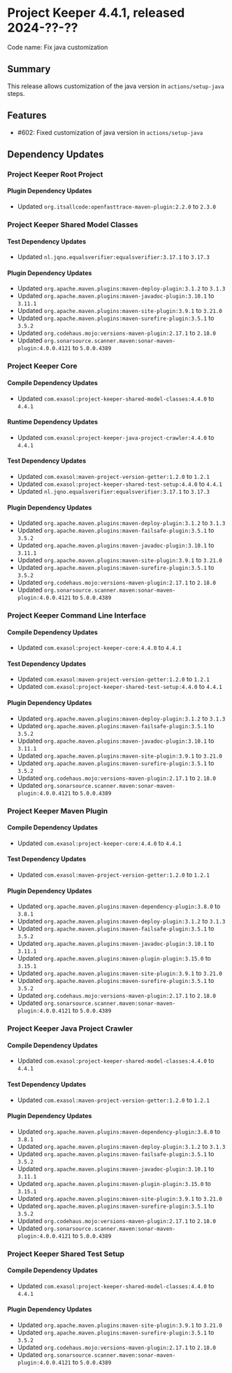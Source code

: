 # Project Keeper 4.4.1, released 2024-??-??

Code name: Fix java customization

## Summary

This release allows customization of the java version in `actions/setup-java` steps.

## Features

* #602: Fixed customization of java version in `actions/setup-java`

## Dependency Updates

### Project Keeper Root Project

#### Plugin Dependency Updates

* Updated `org.itsallcode:openfasttrace-maven-plugin:2.2.0` to `2.3.0`

### Project Keeper Shared Model Classes

#### Test Dependency Updates

* Updated `nl.jqno.equalsverifier:equalsverifier:3.17.1` to `3.17.3`

#### Plugin Dependency Updates

* Updated `org.apache.maven.plugins:maven-deploy-plugin:3.1.2` to `3.1.3`
* Updated `org.apache.maven.plugins:maven-javadoc-plugin:3.10.1` to `3.11.1`
* Updated `org.apache.maven.plugins:maven-site-plugin:3.9.1` to `3.21.0`
* Updated `org.apache.maven.plugins:maven-surefire-plugin:3.5.1` to `3.5.2`
* Updated `org.codehaus.mojo:versions-maven-plugin:2.17.1` to `2.18.0`
* Updated `org.sonarsource.scanner.maven:sonar-maven-plugin:4.0.0.4121` to `5.0.0.4389`

### Project Keeper Core

#### Compile Dependency Updates

* Updated `com.exasol:project-keeper-shared-model-classes:4.4.0` to `4.4.1`

#### Runtime Dependency Updates

* Updated `com.exasol:project-keeper-java-project-crawler:4.4.0` to `4.4.1`

#### Test Dependency Updates

* Updated `com.exasol:maven-project-version-getter:1.2.0` to `1.2.1`
* Updated `com.exasol:project-keeper-shared-test-setup:4.4.0` to `4.4.1`
* Updated `nl.jqno.equalsverifier:equalsverifier:3.17.1` to `3.17.3`

#### Plugin Dependency Updates

* Updated `org.apache.maven.plugins:maven-deploy-plugin:3.1.2` to `3.1.3`
* Updated `org.apache.maven.plugins:maven-failsafe-plugin:3.5.1` to `3.5.2`
* Updated `org.apache.maven.plugins:maven-javadoc-plugin:3.10.1` to `3.11.1`
* Updated `org.apache.maven.plugins:maven-site-plugin:3.9.1` to `3.21.0`
* Updated `org.apache.maven.plugins:maven-surefire-plugin:3.5.1` to `3.5.2`
* Updated `org.codehaus.mojo:versions-maven-plugin:2.17.1` to `2.18.0`
* Updated `org.sonarsource.scanner.maven:sonar-maven-plugin:4.0.0.4121` to `5.0.0.4389`

### Project Keeper Command Line Interface

#### Compile Dependency Updates

* Updated `com.exasol:project-keeper-core:4.4.0` to `4.4.1`

#### Test Dependency Updates

* Updated `com.exasol:maven-project-version-getter:1.2.0` to `1.2.1`
* Updated `com.exasol:project-keeper-shared-test-setup:4.4.0` to `4.4.1`

#### Plugin Dependency Updates

* Updated `org.apache.maven.plugins:maven-deploy-plugin:3.1.2` to `3.1.3`
* Updated `org.apache.maven.plugins:maven-failsafe-plugin:3.5.1` to `3.5.2`
* Updated `org.apache.maven.plugins:maven-javadoc-plugin:3.10.1` to `3.11.1`
* Updated `org.apache.maven.plugins:maven-site-plugin:3.9.1` to `3.21.0`
* Updated `org.apache.maven.plugins:maven-surefire-plugin:3.5.1` to `3.5.2`
* Updated `org.codehaus.mojo:versions-maven-plugin:2.17.1` to `2.18.0`
* Updated `org.sonarsource.scanner.maven:sonar-maven-plugin:4.0.0.4121` to `5.0.0.4389`

### Project Keeper Maven Plugin

#### Compile Dependency Updates

* Updated `com.exasol:project-keeper-core:4.4.0` to `4.4.1`

#### Test Dependency Updates

* Updated `com.exasol:maven-project-version-getter:1.2.0` to `1.2.1`

#### Plugin Dependency Updates

* Updated `org.apache.maven.plugins:maven-dependency-plugin:3.8.0` to `3.8.1`
* Updated `org.apache.maven.plugins:maven-deploy-plugin:3.1.2` to `3.1.3`
* Updated `org.apache.maven.plugins:maven-failsafe-plugin:3.5.1` to `3.5.2`
* Updated `org.apache.maven.plugins:maven-javadoc-plugin:3.10.1` to `3.11.1`
* Updated `org.apache.maven.plugins:maven-plugin-plugin:3.15.0` to `3.15.1`
* Updated `org.apache.maven.plugins:maven-site-plugin:3.9.1` to `3.21.0`
* Updated `org.apache.maven.plugins:maven-surefire-plugin:3.5.1` to `3.5.2`
* Updated `org.codehaus.mojo:versions-maven-plugin:2.17.1` to `2.18.0`
* Updated `org.sonarsource.scanner.maven:sonar-maven-plugin:4.0.0.4121` to `5.0.0.4389`

### Project Keeper Java Project Crawler

#### Compile Dependency Updates

* Updated `com.exasol:project-keeper-shared-model-classes:4.4.0` to `4.4.1`

#### Test Dependency Updates

* Updated `com.exasol:maven-project-version-getter:1.2.0` to `1.2.1`

#### Plugin Dependency Updates

* Updated `org.apache.maven.plugins:maven-dependency-plugin:3.8.0` to `3.8.1`
* Updated `org.apache.maven.plugins:maven-deploy-plugin:3.1.2` to `3.1.3`
* Updated `org.apache.maven.plugins:maven-failsafe-plugin:3.5.1` to `3.5.2`
* Updated `org.apache.maven.plugins:maven-javadoc-plugin:3.10.1` to `3.11.1`
* Updated `org.apache.maven.plugins:maven-plugin-plugin:3.15.0` to `3.15.1`
* Updated `org.apache.maven.plugins:maven-site-plugin:3.9.1` to `3.21.0`
* Updated `org.apache.maven.plugins:maven-surefire-plugin:3.5.1` to `3.5.2`
* Updated `org.codehaus.mojo:versions-maven-plugin:2.17.1` to `2.18.0`
* Updated `org.sonarsource.scanner.maven:sonar-maven-plugin:4.0.0.4121` to `5.0.0.4389`

### Project Keeper Shared Test Setup

#### Compile Dependency Updates

* Updated `com.exasol:project-keeper-shared-model-classes:4.4.0` to `4.4.1`

#### Plugin Dependency Updates

* Updated `org.apache.maven.plugins:maven-site-plugin:3.9.1` to `3.21.0`
* Updated `org.apache.maven.plugins:maven-surefire-plugin:3.5.1` to `3.5.2`
* Updated `org.codehaus.mojo:versions-maven-plugin:2.17.1` to `2.18.0`
* Updated `org.sonarsource.scanner.maven:sonar-maven-plugin:4.0.0.4121` to `5.0.0.4389`
